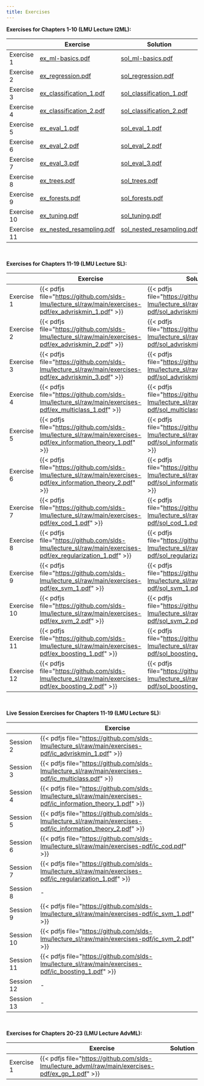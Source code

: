 ```yaml
---
title: Exercises
---
```


__Exercises for Chapters 1-10 (LMU Lecture I2ML):__

|             | Exercise         | Solution           | Python Solution    |
| ------------| ---------------- | ------------------ | ------------------ |
| Exercise 1  &nbsp;| [ex_ml-basics.pdf](https://github.com/slds-lmu/lecture_i2ml/raw/master/exercises-pdf/ex_ml-basics.pdf) | [sol_ml-basics.pdf](https://github.com/slds-lmu/lecture_i2ml/raw/master/exercises-pdf/sol_ml-basics.pdf) |          |
| Exercise 2  &nbsp;| [ex_regression.pdf](https://github.com/slds-lmu/lecture_i2ml/raw/master/exercises-pdf/ex_regression.pdf) | [sol_regression.pdf](https://github.com/slds-lmu/lecture_i2ml/raw/master/exercises-pdf/sol_regression.pdf) | [sol_regression_py.ipynb](https://github.com/slds-lmu/lecture_i2ml/blob/master/exercises/supervised-regression/sol_regression_py.ipynb) | 
| Exercise 3  &nbsp;| [ex_classification_1.pdf](https://github.com/slds-lmu/lecture_i2ml/raw/master/exercises-pdf/ex_classification_1.pdf) | [sol_classification_1.pdf](https://github.com/slds-lmu/lecture_i2ml/raw/master/exercises-pdf/sol_classification_1.pdf) |          |
| Exercise 4  &nbsp;| [ex_classification_2.pdf](https://github.com/slds-lmu/lecture_i2ml/raw/master/exercises-pdf/ex_classification_2.pdf) | [sol_classification_2.pdf](https://github.com/slds-lmu/lecture_i2ml/raw/master/exercises-pdf/sol_classification_2.pdf) | [sol_classification_2_py.ipynb](https://github.com/slds-lmu/lecture_i2ml/blob/master/exercises/supervised-classification/sol_classification_2_py.ipynb) |
| Exercise 5  &nbsp;| [ex_eval_1.pdf](https://github.com/slds-lmu/lecture_i2ml/raw/master/exercises-pdf/ex_eval_1.pdf) | [sol_eval_1.pdf](https://github.com/slds-lmu/lecture_i2ml/raw/master/exercises-pdf/sol_eval_1.pdf) | [sol_eval_1_py.ipynb](https://github.com/slds-lmu/lecture_i2ml/blob/master/exercises/evaluation/sol_eval_1_py.ipynb)  |
| Exercise 6  &nbsp;| [ex_eval_2.pdf](https://github.com/slds-lmu/lecture_i2ml/raw/master/exercises-pdf/ex_eval_2.pdf) | [sol_eval_2.pdf](https://github.com/slds-lmu/lecture_i2ml/raw/master/exercises-pdf/sol_eval_2.pdf) | [sol_eval_2_py.ipynb](https://github.com/slds-lmu/lecture_i2ml/blob/master/exercises/evaluation/sol_eval_2_py.ipynb)  |
| Exercise 7  &nbsp;| [ex_eval_3.pdf](https://github.com/slds-lmu/lecture_i2ml/raw/master/exercises-pdf/ex_eval_3.pdf) | [sol_eval_3.pdf](https://github.com/slds-lmu/lecture_i2ml/raw/master/exercises-pdf/sol_eval_3.pdf) |  [sol_eval_3_py.ipynb](https://github.com/slds-lmu/lecture_i2ml/blob/master/exercises/evaluation/sol_eval_3_py.ipynb)   |
| Exercise 8  &nbsp;| [ex_trees.pdf](https://github.com/slds-lmu/lecture_i2ml/raw/master/exercises-pdf/ex_trees.pdf) | [sol_trees.pdf](https://github.com/slds-lmu/lecture_i2ml/raw/master/exercises-pdf/sol_trees.pdf) |  [sol_trees_py.ipynb](https://github.com/slds-lmu/lecture_i2ml/blob/master/exercises/trees/sol_trees_py.ipynb)   |
| Exercise 9  &nbsp;| [ex_forests.pdf](https://github.com/slds-lmu/lecture_i2ml/raw/master/exercises-pdf/ex_forests.pdf) | [sol_forests.pdf](https://github.com/slds-lmu/lecture_i2ml/raw/master/exercises-pdf/sol_forests.pdf) | [sol_forests_py.ipynb](https://github.com/slds-lmu/lecture_i2ml/blob/master/exercises/forests/sol_forests_py.ipynb)    |
| Exercise 10 &nbsp;| [ex_tuning.pdf](https://github.com/slds-lmu/lecture_i2ml/raw/master/exercises-pdf/ex_tuning.pdf) | [sol_tuning.pdf](https://github.com/slds-lmu/lecture_i2ml/raw/master/exercises-pdf/sol_tuning.pdf) |          |
| Exercise 11 &nbsp;| [ex_nested_resampling.pdf](https://github.com/slds-lmu/lecture_i2ml/raw/master/exercises-pdf/ex_nested_resampling.pdf) &emsp;| [sol_nested_resampling.pdf](https://github.com/slds-lmu/lecture_i2ml/raw/master/exercises-pdf/sol_nested_resampling.pdf) &emsp;|          |

<br>

__Exercises for Chapters 11-19 (LMU Lecture SL):__

|            | Exercise    | Solution |
| ---------| -------------- | -------------|
| Exercise 1 | {{< pdfjs file="https://github.com/slds-lmu/lecture_sl/raw/main/exercises-pdf/ex_advriskmin_1.pdf" >}} | {{< pdfjs file="https://github.com/slds-lmu/lecture_sl/raw/main/exercises-pdf/sol_advriskmin_1.pdf" >}} |
| Exercise 2 | {{< pdfjs file="https://github.com/slds-lmu/lecture_sl/raw/main/exercises-pdf/ex_advriskmin_2.pdf" >}} | {{< pdfjs file="https://github.com/slds-lmu/lecture_sl/raw/main/exercises-pdf/sol_advriskmin_2.pdf" >}} |
| Exercise 3 | {{< pdfjs file="https://github.com/slds-lmu/lecture_sl/raw/main/exercises-pdf/ex_advriskmin_3.pdf" >}} | {{< pdfjs file="https://github.com/slds-lmu/lecture_sl/raw/main/exercises-pdf/sol_advriskmin_3.pdf" >}} |
| Exercise 4 | {{< pdfjs file="https://github.com/slds-lmu/lecture_sl/raw/main/exercises-pdf/ex_multiclass_1.pdf" >}} | {{< pdfjs file="https://github.com/slds-lmu/lecture_sl/raw/main/exercises-pdf/sol_multiclass_1.pdf" >}} |
| Exercise 5 | {{< pdfjs file="https://github.com/slds-lmu/lecture_sl/raw/main/exercises-pdf/ex_information_theory_1.pdf" >}} | {{< pdfjs file="https://github.com/slds-lmu/lecture_sl/raw/main/exercises-pdf/sol_information_theory_1.pdf" >}} |
| Exercise 6 | {{< pdfjs file="https://github.com/slds-lmu/lecture_sl/raw/main/exercises-pdf/ex_information_theory_2.pdf" >}} | {{< pdfjs file="https://github.com/slds-lmu/lecture_sl/raw/main/exercises-pdf/sol_information_theory_2.pdf" >}} |
| Exercise 7 | {{< pdfjs file="https://github.com/slds-lmu/lecture_sl/raw/main/exercises-pdf/ex_cod_1.pdf" >}} | {{< pdfjs file="https://github.com/slds-lmu/lecture_sl/raw/main/exercises-pdf/sol_cod_1.pdf" >}} |
| Exercise 8 | {{< pdfjs file="https://github.com/slds-lmu/lecture_sl/raw/main/exercises-pdf/ex_regularization_1.pdf" >}} | {{< pdfjs file="https://github.com/slds-lmu/lecture_sl/raw/main/exercises-pdf/sol_regularization_1.pdf" >}} |
| Exercise 9 | {{< pdfjs file="https://github.com/slds-lmu/lecture_sl/raw/main/exercises-pdf/ex_svm_1.pdf" >}} | {{< pdfjs file="https://github.com/slds-lmu/lecture_sl/raw/main/exercises-pdf/sol_svm_1.pdf" >}} |
| Exercise 10 | {{< pdfjs file="https://github.com/slds-lmu/lecture_sl/raw/main/exercises-pdf/ex_svm_2.pdf" >}} | {{< pdfjs file="https://github.com/slds-lmu/lecture_sl/raw/main/exercises-pdf/sol_svm_2.pdf" >}} |
| Exercise 11 | {{< pdfjs file="https://github.com/slds-lmu/lecture_sl/raw/main/exercises-pdf/ex_boosting_1.pdf" >}} | {{< pdfjs file="https://github.com/slds-lmu/lecture_sl/raw/main/exercises-pdf/sol_boosting_1.pdf" >}} |
| Exercise 12 | {{< pdfjs file="https://github.com/slds-lmu/lecture_sl/raw/main/exercises-pdf/ex_boosting_2.pdf" >}} | {{< pdfjs file="https://github.com/slds-lmu/lecture_sl/raw/main/exercises-pdf/sol_boosting_2.pdf" >}} |

<br>

__Live Session Exercises for Chapters 11-19 (LMU Lecture SL):__

|            | Exercise    | 
| ---------| -------------- | 
|Session 2| {{< pdfjs file="https://github.com/slds-lmu/lecture_sl/raw/main/exercises-pdf/ic_advriskmin_1.pdf" >}} | 
|Session 3| {{< pdfjs file="https://github.com/slds-lmu/lecture_sl/raw/main/exercises-pdf/ic_multiclass.pdf" >}} | 
|Session 4| {{< pdfjs file="https://github.com/slds-lmu/lecture_sl/raw/main/exercises-pdf/ic_information_theory_1.pdf" >}} | 
|Session 5| {{< pdfjs file="https://github.com/slds-lmu/lecture_sl/raw/main/exercises-pdf/ic_information_theory_2.pdf" >}} | 
|Session 6| {{< pdfjs file="https://github.com/slds-lmu/lecture_sl/raw/main/exercises-pdf/ic_cod.pdf" >}} | 
|Session 7| {{< pdfjs file="https://github.com/slds-lmu/lecture_sl/raw/main/exercises-pdf/ic_regularization_1.pdf" >}} | 
|Session 8| - | 
|Session 9| {{< pdfjs file="https://github.com/slds-lmu/lecture_sl/raw/main/exercises-pdf/ic_svm_1.pdf" >}} | 
|Session 10| {{< pdfjs file="https://github.com/slds-lmu/lecture_sl/raw/main/exercises-pdf/ic_svm_2.pdf" >}} | 
|Session 11| {{< pdfjs file="https://github.com/slds-lmu/lecture_sl/raw/main/exercises-pdf/ic_boosting_1.pdf" >}} | 
|Session 12| - | 
|Session 13| - | 

<br>

__Exercises for Chapters 20-23 (LMU Lecture AdvML):__

|            | Exercise    | Solution |
| ---------| -------------- | -------------|
| Exercise 1 | {{< pdfjs file="https://github.com/slds-lmu/lecture_advml/raw/main/exercises-pdf/ex_gp_1.pdf" >}} |  |

